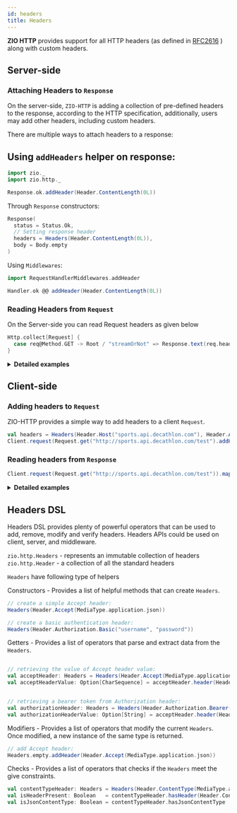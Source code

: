 ```yaml
---
id: headers
title: Headers
---
```


**ZIO HTTP** provides support for all HTTP headers (as defined
in [RFC2616](https://datatracker.ietf.org/doc/html/rfc2616) ) along with custom headers.

## Server-side

### Attaching Headers to `Response`

On the server-side, `ZIO-HTTP` is adding a collection of pre-defined headers to the response, according to the HTTP
specification, additionally, users may add other headers, including custom headers.

There are multiple ways to attach headers to a response:

Using `addHeaders` helper on response:
- 

```scala mdoc
import zio._
import zio.http._

Response.ok.addHeader(Header.ContentLength(0L))
```

Through `Response` constructors:

```scala mdoc
Response(
  status = Status.Ok,
  // Setting response header 
  headers = Headers(Header.ContentLength(0L)),
  body = Body.empty
)
```

Using `Middlewares`:

```scala mdoc
import RequestHandlerMiddlewares.addHeader

Handler.ok @@ addHeader(Header.ContentLength(0L))
```

### Reading Headers from `Request`

On the Server-side you can read Request headers as given below

```scala mdoc
Http.collect[Request] {
  case req@Method.GET -> Root / "streamOrNot" => Response.text(req.headers.map(_.toString).mkString("\n"))
}
```

<details>
<summary><b>Detailed examples </b></summary>

Example below shows how the Headers could be added to a response by using `Response` constructors and how a custom
header is added to `Response` through `addHeader`:

```scala mdoc:silent
import zio._
import zio.http._
import zio.stream._

object SimpleResponseDispatcher extends ZIOAppDefault {
  override def run =
  // Starting the server (for more advanced startup configuration checkout `HelloWorldAdvanced`)
    Server.serve(app).provide(Server.default)

  // Create a message as a Chunk[Byte]
  val message = Chunk.fromArray("Hello world !\r\n".getBytes(Charsets.Http))
  // Use `Http.collect` to match on route
  val app: App[Any] =
    Http.collect[Request] {
      // Simple (non-stream) based route
      case Method.GET -> Root / "health" => Response.ok

      // From Request(req), the headers are accessible.
      case req@Method.GET -> Root / "streamOrNot" =>
        // Checking if client is able to handle streaming response
        val acceptsStreaming: Boolean = req.header(Header.Accept).exists(_.mimeTypes.contains(Header.Accept.MediaTypeWithQFactor(MediaType.application.`octet-stream`, None)))
        if (acceptsStreaming)
          Response(
            status = Status.Ok,
            // Setting response header 
            headers = Headers(Header.ContentLength(message.length.toLong)), // adding CONTENT-LENGTH header
            body = Body.fromStream(ZStream.fromChunk(message)), // Encoding content using a ZStream
          )
        else {
          // Adding a custom header to Response
          Response(status = Status.Accepted, body = Body.fromChunk(message)).addHeader("X-MY-HEADER", "test")
        }
    }
}

```

The following example shows how Headers could be added to `Response` in a `RequestHandlerMiddleware` implementation:

```scala mdoc:silent

/**
 * Creates an authentication middleware that only allows authenticated requests to be passed on to the app.
 */
final def customAuth(
                      verify: Headers => Boolean,
                      responseHeaders: Headers = Headers.empty,
                      responseStatus: Status = Status.Unauthorized,
                    ): RequestHandlerMiddleware[Nothing, Any, Nothing, Any] =
  new RequestHandlerMiddleware.Simple[Any, Nothing] {
    override def apply[R1 <: Any, Err1 >: Nothing](
                                                    handler: Handler[R1, Err1, Request, Response],
                                                  )(implicit trace: Trace): Handler[R1, Err1, Request, Response] =
      Handler.fromFunctionHandler[Request] { request =>
        if (verify(request.headers)) handler
        else Handler.status(responseStatus).addHeaders(responseHeaders)
      }
  }

```

More examples:

- [BasicAuth](https://github.com/zio/zio-http/blob/main/example/src/main/scala/BasicAuth.scala)
- [Authentication](https://github.com/zio/zio-http/blob/main/example/src/main/scala/Authentication.scala)

</details>

## Client-side

### Adding headers to `Request`

ZIO-HTTP provides a simple way to add headers to a client `Request`.

```scala mdoc:silent
val headers = Headers(Header.Host("sports.api.decathlon.com"), Header.Accept(MediaType.application.json))
Client.request(Request.get("http://sports.api.decathlon.com/test").addHeaders(headers))
```

### Reading headers from `Response`

```scala mdoc:silent
Client.request(Request.get("http://sports.api.decathlon.com/test")).map(_.headers)
```

<details>
<summary><b>Detailed examples</b> </summary>

- The sample below shows how a header could be added to a client request:

```scala mdoc:silent
import zio._
import zio.http._

object SimpleClientJson extends ZIOAppDefault {
  val url = "http://sports.api.decathlon.com/groups/water-aerobics"
  // Construct headers
  val headers = Headers(Header.Host("sports.api.decathlon.com"), Header.Accept(MediaType.application.json))

  val program = for {
    // Pass headers to request
    res <- Client.request(Request.get(url).addHeaders(headers))
    // List all response headers
    _ <- Console.printLine(res.headers.toList.mkString("\n"))
    data <-
      // Check if response contains a specified header with a specified value.
      if (res.header(Header.ContentType).exists(_.mediaType == MediaType.application.json))
        res.body.asString
      else
        res.body.asString
    _ <- Console.printLine(data)
  } yield ()

  override def run =
    program.provide(Client.default, Scope.default)

}
```

</details>

## Headers DSL

Headers DSL provides plenty of powerful operators that can be used to add, remove, modify and verify headers. Headers
APIs could be used on client, server, and middleware.

`zio.http.Headers` - represents an immutable collection of headers
`zio.http.Header`  - a collection of all the standard headers

`Headers` have following type of helpers

Constructors - Provides a list of helpful methods that can create `Headers`.

```scala mdoc
// create a simple Accept header:
Headers(Header.Accept(MediaType.application.json))

// create a basic authentication header:
Headers(Header.Authorization.Basic("username", "password"))
```

Getters - Provides a list of operators that parse and extract data from the `Headers`.

```scala mdoc

// retrieving the value of Accept header value:
val acceptHeader: Headers = Headers(Header.Accept(MediaType.application.json))
val acceptHeaderValue: Option[CharSequence] = acceptHeader.header(Header.Accept).map(_.renderedValue)


// retrieving a bearer token from Authorization header:
val authorizationHeader: Headers = Headers(Header.Authorization.Bearer("test"))
val authorizationHeaderValue: Option[String] = acceptHeader.header(Header.Authorization).map(_.renderedValue)
```

Modifiers - Provides a list of operators that modify the current `Headers`. Once modified, a new instance of the same
type is returned.

```scala mdoc
// add Accept header:
Headers.empty.addHeader(Header.Accept(MediaType.application.json))
```

Checks - Provides a list of operators that checks if the `Headers` meet the give constraints.

```scala mdoc
val contentTypeHeader: Headers = Headers(Header.ContentType(MediaType.application.json))
val isHeaderPresent: Boolean   = contentTypeHeader.hasHeader(Header.ContentType) 
val isJsonContentType: Boolean = contentTypeHeader.hasJsonContentType
```
